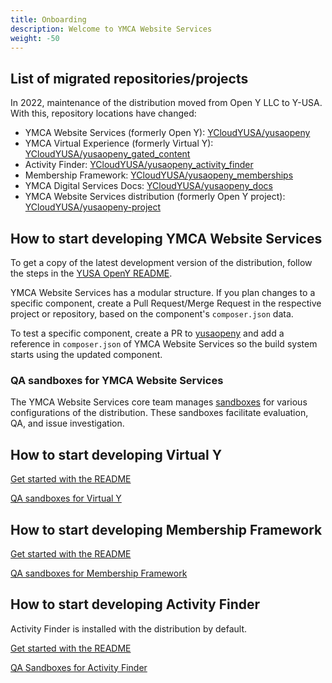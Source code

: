 ```yaml
---
title: Onboarding
description: Welcome to YMCA Website Services 
weight: -50
---
```


## List of migrated repositories/projects

In 2022, maintenance of the distribution moved from Open Y LLC to Y-USA. With this, repository locations have changed:

- YMCA Website Services (formerly Open Y):  [YCloudYUSA/yusaopeny](https://github.com/YCloudYUSA/yusaopeny)
- YMCA Virtual Experience (formerly Virtual Y): [YCloudYUSA/yusaopeny_gated_content](https://github.com/YCloudYUSA/yusaopeny_gated_content)
- Activity Finder: [YCloudYUSA/yusaopeny_activity_finder](https://github.com/YCloudYUSA/yusaopeny_activity_finder)
- Membership Framework: [YCloudYUSA/yusaopeny_memberships](https://github.com/YCloudYUSA/yusaopeny_memberships)
- YMCA Digital Services Docs: [YCloudYUSA/yusaopeny_docs](https://github.com/YCloudYUSA/yusaopeny_docs)
- YMCA Website Services distribution (formerly Open Y project): [YCloudYUSA/yusaopeny-project](https://github.com/YCloudYUSA/yusaopeny-project)

## How to start developing YMCA Website Services

To get a copy of the latest development version of the distribution, follow the steps in the [YUSA OpenY README](https://github.com/YCloudYUSA/yusaopeny#latest-development-version-drupal-9-2x).

YMCA Website Services has a modular structure. If you plan changes to a specific component, create a Pull Request/Merge Request in the respective project or repository, based on the component's `composer.json` data.

To test a specific component, create a PR to [yusaopeny](https://github.com/YCloudYUSA/yusaopeny/pulls) and add a reference in `composer.json` of YMCA Website Services so the build system starts using the updated component.

### QA sandboxes for YMCA Website Services

The YMCA Website Services core team manages [sandboxes](../../wiki/sandboxes) for various configurations of the distribution. These sandboxes facilitate evaluation, QA, and issue investigation.

## How to start developing Virtual Y

[Get started with the README](https://github.com/YCloudYUSA/yusaopeny_gated_content#development)

[QA sandboxes for Virtual Y](../../wiki/sandboxes/#virtual-y-sandboxes)

## How to start developing Membership Framework

[Get started with the README](https://github.com/YCloudYUSA/yusaopeny_memberships#installation)

[QA sandboxes for Membership Framework](../../wiki/sandboxes/#membership-framework-sandboxes)

## How to start developing Activity Finder

Activity Finder is installed with the distribution by default.

[Get started with the README](https://github.com/YCloudYUSA/yusaopeny_activity_finder#open-y-activity-finder)

[QA Sandboxes for Activity Finder](../../wiki/sandboxes/#activity-finder-sandboxes)
